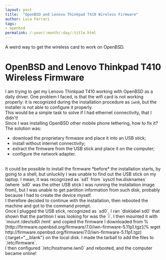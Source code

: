 ```yaml
---
layout: post
title:  "OpenBSD and Lenovo Thinkpad T410 Wireless Firmware"
author: Luca Ferrari
tags:
- openbsd
permalink: /:year/:month/:day/:title.html
---
```

A weird way to get the wireless card to work on OpenBSD.

# OpenBSD and Lenovo Thinkpad T410 Wireless Firmware

I am trying to get my Lenovo Thinkpad T410 working with OpenBSD as a daily driver.
One problem I faced, is that the wifi card is not working properly: it is recognized during the installation procedure as `iwn0`, but the installer is not able to configure it properly.
<br/>
This would be a simple task to solve if I had ethernet connectivity, that I didn't!
<br/>
Since I was installing OpenBSD other mobile phone tethering, how to fix it?
<br/>
The solution was:
- download the proprietary firmware and place it into an USB stick;
- install without internet connectivity;
- extract the firmware from the USB stick and place it on the computer;
- configure the network adapter.

<br/>
It could be possible to install the firmware *before* the installation starts, by going to a shell, but unluckily I was unable to find out the USB stick on my laptop. I mean, it was recognized as `sd1` from `sysctl hw.disknames` (where `sd0` was the other USB stick I was running the installation image from), but I was unable to get partition information from such disk, probably because I had to create the device myself.
<br/>
I therefore decided to continue with the installation, then rebooted the machine and got to the command prompt.
<br/>
Once I plugged the USB stick, recognized as `sd0`, I ran `disklabel sd0` that shown that the partition I was looking for was the `i`. I then mounted it with `mount /dev/sd0i /mnt` and copied the firmware I downloaded from %  [http://firmware.openbsd.org/firmware/7.0/iwn-firmware-5.11p1.tgz](% wget http://firmware.openbsd.org/firmware/7.0/iwn-firmware-5.11p1.tgz){:target="__blank"} on the local disk. I made the tarball to add the files to `/etc/firmware`.
<br/>
I then configured `/etc/hostname.iwn0` and rebooted, and the computer became online!
